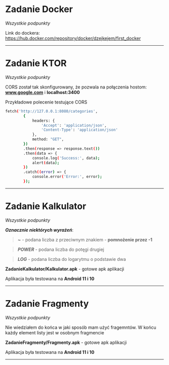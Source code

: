 # Zadanie Docker
*Wszystkie podpunkty* 

Link do dockera:
https://hub.docker.com/repository/docker/dzejkejem/first_docker

---

# Zadanie KTOR
*Wszystkie podpunkty* 

CORS został tak skonfigurowany, że pozwala na połączenia hostom: **www.google.com** i **localhost:3400**

Przykładowe polecenie testujące CORS

```bash
fetch('http://127.0.0.1:8080/categories',
        {
            headers: {
                'Accept': 'application/json',
                'Content-Type': 'application/json'
            },
            method: "GET",
        })
        .then(response => response.text())
        .then(data => {
            console.log('Success:', data);
            alert(data);
        })
        .catch((error) => {
            console.error('Error:', error);
        });
```
---

# Zadanie Kalkulator
*Wszystkie podpunkty* 

 ***Oznacznie niektórych wyrażeń***:
 
> ***\~*** - podana liczba z przeciwnym znakiem - **pomnożenie przez -1**

>***POWER*** - podana liczba do potęgi drugiej

>***LOG*** - podana liczba do logarytmu o podstawie dwa

**ZadanieKalkulator/Kalkulator.apk** - gotowe apk aplikacji 

Aplikacja była testowana na **Android 11 i 10**

---

# Zadanie Fragmenty
*Wszystkie podpunkty* 

Nie wiedziałem do końca w jaki sposób mam użyć fragemntów. W końcu każdy element listy jest w osobnym fragmencie

**ZadanieFragmenty/Fragmenty.apk** - gotowe apk aplikacji 

Aplikacja była testowana na **Android 11 i 10**

---